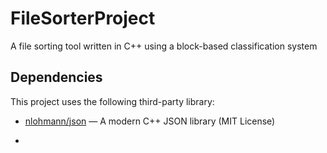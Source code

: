 # FileSorterProject

A file sorting tool written in C++ using a block-based classification system 




## Dependencies

This project uses the following third-party library:

- [nlohmann/json](https://github.com/nlohmann/json) — A modern C++ JSON library (MIT License)

- 
